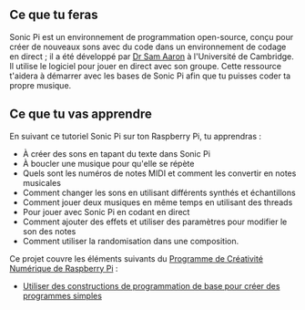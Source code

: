 ## Ce que tu feras

Sonic Pi est un environnement de programmation open-source, conçu pour créer de nouveaux sons avec du code dans un environnement de codage en direct ; il a été développé par [Dr Sam Aaron](http://sam.aaron.name/) à l'Université de Cambridge. Il utilise le logiciel pour jouer en direct avec son groupe. Cette ressource t'aidera à démarrer avec les bases de Sonic Pi afin que tu puisses coder ta propre musique.

## Ce que tu vas apprendre

En suivant ce tutoriel Sonic Pi sur ton Raspberry Pi, tu apprendras :

- À créer des sons en tapant du texte dans Sonic Pi
- À boucler une musique pour qu'elle se répète
- Quels sont les numéros de notes MIDI et comment les convertir en notes musicales
- Comment changer les sons en utilisant différents synthés et échantillons
- Comment jouer deux musiques en même temps en utilisant des threads
- Pour jouer avec Sonic Pi en codant en direct
- Comment ajouter des effets et utiliser des paramètres pour modifier le son des notes
- Comment utiliser la randomisation dans une composition. 

Ce projet couvre les éléments suivants du [Programme de Créativité Numérique de Raspberry Pi](https://www.raspberrypi.org/curriculum/) :

- [Utiliser des constructions de programmation de base pour créer des programmes simples](https://www.raspberrypi.org/curriculum/programming/creator)